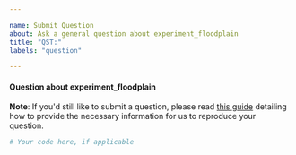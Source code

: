 ```yaml
---

name: Submit Question
about: Ask a general question about experiment_floodplain
title: "QST:"
labels: "question"

---
```


#### Question about experiment_floodplain

**Note**: If you'd still like to submit a question, please read [this guide](
https://matthewrocklin.com/blog/work/2018/02/28/minimal-bug-reports) detailing how to
provide the necessary information for us to reproduce your question.

```python
# Your code here, if applicable
```
